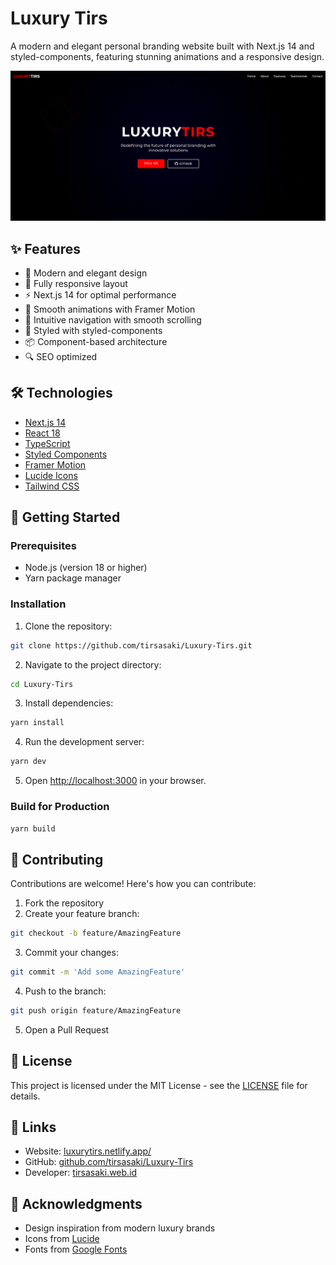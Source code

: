 # Luxury Tirs

A modern and elegant personal branding website built with Next.js 14 and styled-components, featuring stunning animations and a responsive design.

![Luxury Tirs](https://github.com/tirsasaki/Luxury-Tirs/raw/main/public/luxurytirs.png)

## ✨ Features

- 🎨 Modern and elegant design
- 📱 Fully responsive layout
- ⚡ Next.js 14 for optimal performance
- 💫 Smooth animations with Framer Motion
- 🎯 Intuitive navigation with smooth scrolling
- 🌙 Styled with styled-components
- 📦 Component-based architecture
- 🔍 SEO optimized

## 🛠 Technologies

- [Next.js 14](https://nextjs.org/)
- [React 18](https://reactjs.org/)
- [TypeScript](https://www.typescriptlang.org/)
- [Styled Components](https://styled-components.com/)
- [Framer Motion](https://www.framer.com/motion/)
- [Lucide Icons](https://lucide.dev/)
- [Tailwind CSS](https://tailwindcss.com/)

## 🚀 Getting Started

### Prerequisites

- Node.js (version 18 or higher)
- Yarn package manager

### Installation

1. Clone the repository:
```bash
git clone https://github.com/tirsasaki/Luxury-Tirs.git
```

2. Navigate to the project directory:
```bash
cd Luxury-Tirs
```

3. Install dependencies:
```bash
yarn install
```

4. Run the development server:
```bash
yarn dev
```

5. Open [http://localhost:3000](http://localhost:3000) in your browser.

### Build for Production

```bash
yarn build
```

## 🤝 Contributing

Contributions are welcome! Here's how you can contribute:

1. Fork the repository
2. Create your feature branch:
```bash
git checkout -b feature/AmazingFeature
```

3. Commit your changes:
```bash
git commit -m 'Add some AmazingFeature'
```

4. Push to the branch:
```bash
git push origin feature/AmazingFeature
```

5. Open a Pull Request

## 📝 License

This project is licensed under the MIT License - see the [LICENSE](LICENSE) file for details.

## 🔗 Links

- Website: [luxurytirs.netlify.app/](https://luxurytirs.netlify.app/)
- GitHub: [github.com/tirsasaki/Luxury-Tirs](https://github.com/tirsasaki/Luxury-Tirs)
- Developer: [tirsasaki.web.id](https://tirsasaki.web.id)

## 👏 Acknowledgments

- Design inspiration from modern luxury brands
- Icons from [Lucide](https://lucide.dev)
- Fonts from [Google Fonts](https://fonts.google.com)
